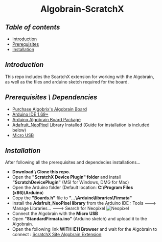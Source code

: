 <h1 align="center">Algobrain-ScratchX</h1>

## *Table of contents*
- [Introduction](https://github.com/AlgobrixCoding/Algobrain-ScratchX#introduction)
- [Prerequisites](https://github.com/AlgobrixCoding/Algobrain-ScratchX#prerequisites--dependencies)
- [Installation](https://github.com/AlgobrixCoding/Algobrain-ScratchX#installation)

## *Introduction*
This repo includes the ScartchX extension for working with the Algobrain, as well as the files and arduino sketch required for the board.

## *Prerequisites \ Dependencies*
- [Purchase Algobrix's Algobrain Board](http://www.algobrix.com/)
- [Arduino IDE 1.69+](https://www.arduino.cc)
- [Arduino Algobrain Board Package](https://github.com/AlgobrixCoding/Algobrain-Board)
- [Adafruit_NeoPixel](https://github.com/adafruit/Adafruit_NeoPixel) Library Installed (Guide for installation is included below)
- [Micro USB](https://www.amazon.com/s?k=Micro%20USB)

## *Installation*
After following all the prerequisites and dependecies installations...
- **Download \ Clone this repo.**
- Open the **"ScratchX Device Plugin" folder** and install **"ScratchDevicePlugin"** (MSI for Windows, DMG for Mac)
- Open the Arduino folder (Default location: **C:\Program Files (x86)\Arduino**)
- Copy the **"Boards.h"** file to **"...\Arduino\libraries\Firmata"**
- Install the **Adafruit_NeoPixel library** from the Arduino IDE : Tools ---> Manage Libraries... ---> Search for Neopixel
![Neopixel](https://i.imgur.com/F80jUsA.png)
- Connect the Algobrain with the **Micro USB**
- Open **"StandardFirmata.ino"** (Arduino sketch) and upload it to the Algobrain.
- Open the following link **WITH IE11 Browser** and wait for the Algobrain to connect : [ScratchX Site Algobrain Extension](https://scratchx.org/?url=https://algobrixcoding.github.io/Algobrain-ScratchX/Algobrain.js)
